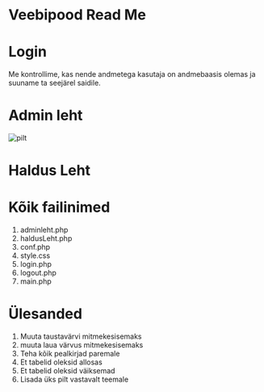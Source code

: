 # Veebipood Read Me  

# Login
Me kontrollime, kas nende andmetega kasutaja on andmebaasis olemas ja suuname ta seejärel saidile.
# Admin leht
![pilt](https://github.com/artursuskevits/Jooksvoistlus/assets/admin.PNG)
# Haldus Leht



# Kõik failinimed
1. adminleht.php
2. haldusLeht.php
3. conf.php
4. style.css
5. login.php
6. logout.php
7. main.php

# Ülesanded
1. Muuta taustavärvi mitmekesisemaks 
2. muuta laua värvus mitmekesisemaks
3. Teha kõik pealkirjad paremale
4. Et tabelid oleksid allosas
5. Et tabelid oleksid väiksemad
6. Lisada üks pilt vastavalt teemale
